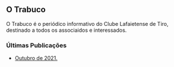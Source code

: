 ## O Trabuco

O Trabuco é o periódico informativo do Clube Lafaietense de Tiro, destinado a todos os associaidos e interessados.



### Últimas Publicações

- [Outubro de 2021.](../trabuco/2021/outubro.pdf)

